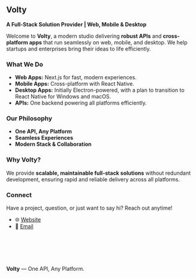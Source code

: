 ## Volty

**A Full-Stack Solution Provider | Web, Mobile & Desktop**

Welcome to **Volty**, a modern studio delivering **robust APIs** and **cross-platform apps** that run seamlessly on web, mobile, and desktop. We help startups and enterprises bring their ideas to life efficiently.

### What We Do

- **Web Apps:** Next.js for fast, modern experiences.
- **Mobile Apps:** Cross-platform with React Native.
- **Desktop Apps:** Initially Electron-powered, with a plan to transition to React Native for Windows and macOS.
- **APIs:** One backend powering all platforms efficiently.

### Our Philosophy

- **One API, Any Platform**
- **Seamless Experiences**
- **Modern Stack & Collaboration**

### Why Volty?

We provide **scalable, maintainable full-stack solutions** without redundant development, ensuring rapid and reliable delivery across all platforms.

### Connect

Have a project, question, or just want to say hi? Reach out anytime!

- 🌐 [Website](http://1234)
- 📧 [Email](mailto:bygithaka@gmail.com)

<br/>
<br/>
<br/>
<br/>

**Volty** — One API, Any Platform.
